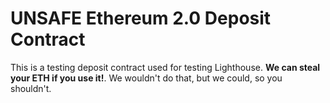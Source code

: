 # UNSAFE Ethereum 2.0 Deposit Contract

This is a testing deposit contract used for testing Lighthouse. **We can steal
your ETH if you use it!**. We wouldn't do that, but we could, so you shouldn't.
